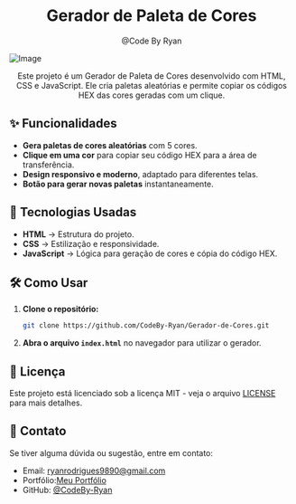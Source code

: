 

<h1 align="center">
  Gerador de Paleta de Cores 
</h1>

<p align="center"> @Code By Ryan</p>

![Image](https://github.com/user-attachments/assets/62ce1cac-96b3-4bef-b6b6-2cc6792e8051)

<p align="center">Este projeto é um Gerador de Paleta de Cores desenvolvido com HTML, CSS e JavaScript. Ele cria paletas aleatórias e permite copiar os códigos HEX das cores geradas com um clique. </p>

## ✨ Funcionalidades  

- **Gera paletas de cores aleatórias** com 5 cores.  
- **Clique em uma cor** para copiar seu código HEX para a área de transferência.  
- **Design responsivo e moderno**, adaptado para diferentes telas.  
- **Botão para gerar novas paletas** instantaneamente.  

## 🚀 Tecnologias Usadas  

- **HTML** → Estrutura do projeto.  
- **CSS** → Estilização e responsividade.  
- **JavaScript** → Lógica para geração de cores e cópia do código HEX.  

## 🛠️ Como Usar  

1. **Clone o repositório:**  
    ```bash
    git clone https://github.com/CodeBy-Ryan/Gerador-de-Cores.git
    ```
2. **Abra o arquivo `index.html`** no navegador para utilizar o gerador.  

## 📜 Licença  

Este projeto está licenciado sob a licença MIT - veja o arquivo [LICENSE](LICENSE) para mais detalhes.  

## 📩 Contato  

Se tiver alguma dúvida ou sugestão, entre em contato:  
- Email: ryanrodrigues9890@gmail.com
- Portfólio:[Meu Portfólio](https://codebyryan.vercel.app/)
- GitHub: [@CodeBy-Ryan](https://github.com/CodeBy-Ryan)

